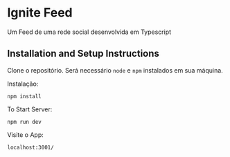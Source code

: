 # Ignite Feed
Um Feed de uma rede social desenvolvida em Typescript


## Installation and Setup Instructions
 
Clone o repositório. Será necessário `node` e `npm` instalados em sua máquina.  

Instalação:

`npm install`  

To Start Server:

`npm run dev`  

Visite o App:

`localhost:3001/`
